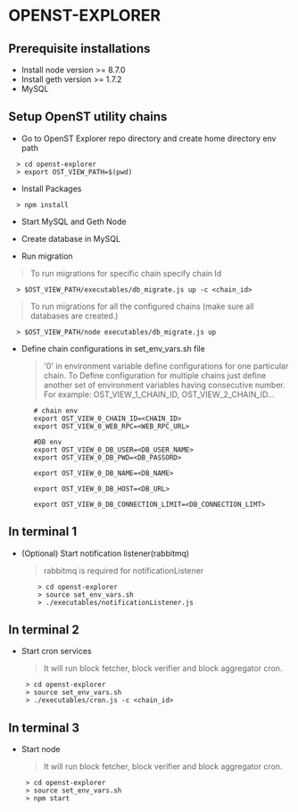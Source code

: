 OPENST-EXPLORER
============

## Prerequisite installations 

* Install node version >= 8.7.0
* Install geth version >= 1.7.2
* MySQL

## Setup OpenST utility chains 

* Go to OpenST Explorer repo directory and create home directory env path
```
  > cd openst-explorer
  > export OST_VIEW_PATH=$(pwd)
```

* Install Packages
```
  > npm install
```

* Start MySQL and Geth Node

* Create database in MySQL

 * Run migration
  > To run migrations for specific chain specify chain Id
  ```
    > $OST_VIEW_PATH/executables/db_migrate.js up -c <chain_id>
  ```
  > To run migrations for all the configured chains (make sure all databases are created.)
  ```
    > $OST_VIEW_PATH/node executables/db_migrate.js up
  ```

* Define chain configurations in set_env_vars.sh file
  > '0' in environment variable define configurations for one particular chain.
  > To Define configuration for multiple chains just define another set of environment
    variables having consecutive number.
    For example: OST_VIEW_1_CHAIN_ID, OST_VIEW_2_CHAIN_ID...

  ```
     # chain env
     export OST_VIEW_0_CHAIN_ID=<CHAIN_ID>
     export OST_VIEW_0_WEB_RPC=<WEB_RPC_URL>

     #DB env
     export OST_VIEW_0_DB_USER=<DB_USER_NAME>
     export OST_VIEW_0_DB_PWD=<DB_PASSORD>

     export OST_VIEW_0_DB_NAME=<DB_NAME>

     export OST_VIEW_0_DB_HOST=<DB_URL>

     export OST_VIEW_0_DB_CONNECTION_LIMIT=<DB_CONNECTION_LIMT>
  ```

## In terminal 1
   * (Optional) Start notification listener(rabbitmq)
       > rabbitmq is required for notificationListener
       ```
           > cd openst-explorer
           > source set_env_vars.sh
           > ./executables/notificationListener.js
       ```

## In terminal 2
* Start cron services
   > It will run block fetcher, block verifier and block aggregator cron.
    ```
     > cd openst-explorer
     > source set_env_vars.sh
     > ./executables/cron.js -c <chain_id>
    ```
## In terminal 3
* Start node
   > It will run block fetcher, block verifier and block aggregator cron.
    ```
     > cd openst-explorer
     > source set_env_vars.sh
     > npm start